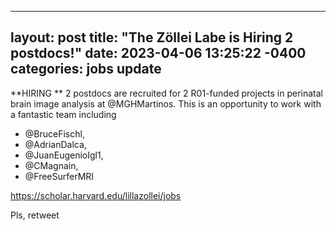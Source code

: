 ---
layout: post
title:  "The Zöllei Labe is Hiring 2 postdocs!"
date:   2023-04-06 13:25:22 -0400
categories: jobs update
-------------------------

**HIRING ** 2 postdocs are recruited for 2 R01-funded projects in perinatal brain image analysis at 
@MGHMartinos. This is an opportunity to work with a fantastic team including 
 - @BruceFischl, 
 - @AdrianDalca, 
 - @JuanEugenioIgl1, 
 - @CMagnain, 
 - @FreeSurferMRI
 
https://scholar.harvard.edu/lillazollei/jobs

Pls, retweet

